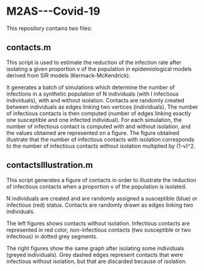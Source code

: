 # M2AS---Covid-19

This repository contains two files:

## contacts.m

This script is used to estimate the reduction of the infection rate after isolating a given proportion v of the population in epidemiological models derived from SIR models (Kermack-McKendrick). 

It generates a batch of simulations which determine the number of infections in a synthetic population of N individuals (with I infectious individuals), with and without isolation. Contacts are randomly created between individuals as edges linking two vertices (individuals). The number of infectious contacts is then computed (number of edges linking exactly one susceptible and one infected individual). For each simulation, the number of infectious contact is computed with and without isolation, and the values obtained are represented on a figure. The figure obtained illustrate that the number of infectious contacts with isolation corresponds to   the number of infectious contacts without isolation multiplied by (1-v)^2.

## contactsIllustration.m

This script generates a figure of contacts in order to illustrate the reduction of infectious contacts when a proportion v of the population is isolated. 

N individuals are created and are randomly assigned a susceptible (blue) or infectious (red) status. Contacts are randomly drawn as edges linking two individuals.

The left figures shows contacts without isolation. Infectious contacts are represented in red color, non-infectious contacts (two susceptible or two infectious) in dotted grey segments.

The right figures show the same graph after isolating some individuals (greyed individuals). Grey dashed edges represent contacts that were infectious without isolation, but that are discarded because of isolation.
